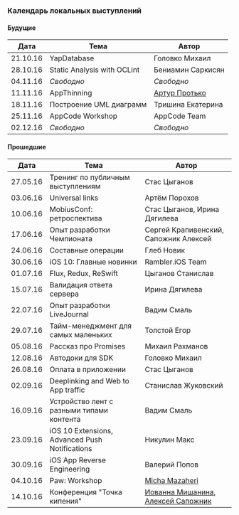 ### Календарь локальных выступлений

#### Будущие

| Дата        | Тема           | Автор  |
| ------------- |-------------| -----|
| 21.10.16      | YapDatabase      |   Головко Михаил |
| 28.10.16      | Static Analysis with OCLint      |  Бениамин Саркисян  |
| 04.11.16      | *Свободно*      |   *Свободно* |
| 11.11.16      | AppThinning      |   [Артур Протько](https://github.com/akkrat) |
| 18.11.16      | Построение UML диаграмм       |   Тришина Екатерина |
| 25.11.16      | AppCode Workshop      |   AppCode Team |
| 02.12.16      | *Свободно*      |   *Свободно* |

#### Прошедшие

| Дата        | Тема           | Автор  |
| ------------- |-------------| -----|
| 27.05.16      | Тренинг по публичным выступлениям | Стас Цыганов |
| 03.06.16      | Universal links      |   Артём Порохов |
| 10.06.16      | MobiusConf: ретроспектива      |    Стас Цыганов, Ирина Дягилева |
| 17.06.16      | Опыт разработки Чемпионата      |    Сергей Крапивенский, Сапожник Алексей |
| 24.06.16      | Составные операции      |   Глеб Новик |
| 30.06.16      | iOS 10: Главные новинки      |  Rambler.iOS Team  |
| 01.07.16      | Flux, Redux, ReSwift      |  Цыганов Станислав  |
| 15.07.16      | Валидация ответа сервера | Ирина Дягилева |
| 22.07.16      | Опыт разработки LiveJournal      |   Вадим Смаль |
| 29.07.16      | Тайм-менеджмент для самых маленьких     |  Толстой Егор |
| 05.08.16      | Рассказ про Promises      |   Михаил Рахманов |
| 12.08.16      | Автодоки для SDK      |   Головко Михаил |
| 26.08.16      | Оплата в приложении | Стас Цыганов |
| 02.09.16      | Deeplinking and Web to App traffic      | Станислав Жуковский  |
| 16.09.16      | Устройство лент с разными типами контента      |Вадим Смаль |
| 23.09.16      | iOS 10 Extensions, Advanced Push Notifications     |   Никулин Макс |
| 30.09.16      | iOS App Reverse Engineering      |   Валерий Попов |
| 04.10.16      | Paw: Workshop  |   [Micha Mazaheri](https://github.com/mittsh) |
| 14.10.16      | Конференция "Точка кипения"      |   [Иованна Мишанина](https://github.com/iovannapopova), [Алексей Сапожник](https://github.com/Sapozhnik) |
